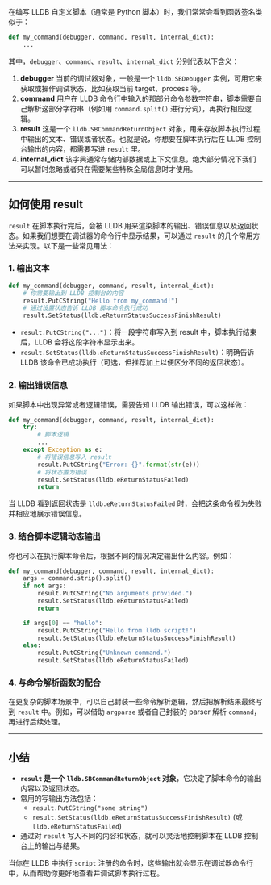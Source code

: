 在编写 LLDB 自定义脚本（通常是 Python 脚本）时，我们常常会看到函数签名类似于：

```python
def my_command(debugger, command, result, internal_dict):
    ...
```

其中，`debugger`、`command`、`result`、`internal_dict` 分别代表以下含义：

1. **debugger**
    当前的调试器对象，一般是一个 `lldb.SBDebugger` 实例，可用它来获取或操作调试状态，比如获取当前 target、process 等。
2. **command**
    用户在 LLDB 命令行中输入的那部分命令参数字符串，脚本需要自己解析这部分字符串（例如用 `command.split()` 进行分词），再执行相应逻辑。
3. **result**
    这是一个 `lldb.SBCommandReturnObject` 对象，用来存放脚本执行过程中输出的文本、错误或者状态。也就是说，你想要在脚本执行后在 LLDB 控制台输出的内容，都需要写进 `result` 里。
4. **internal_dict**
    该字典通常存储内部数据或上下文信息，绝大部分情况下我们可以暂时忽略或者只在需要某些特殊全局信息时才使用。

------

## 如何使用 result

`result` 在脚本执行完后，会被 LLDB 用来渲染脚本的输出、错误信息以及返回状态。如果我们想要在调试器的命令行中显示结果，可以通过 `result` 的几个常用方法来实现。以下是一些常见用法：

### 1. 输出文本

```python
def my_command(debugger, command, result, internal_dict):
    # 你需要输出到 LLDB 控制台的内容
    result.PutCString("Hello from my_command!")
    # 通过设置状态告诉 LLDB 脚本命令执行成功
    result.SetStatus(lldb.eReturnStatusSuccessFinishResult)
```

- `result.PutCString("...")`：将一段字符串写入到 result 中，脚本执行结束后，LLDB 会将这段字符串显示出来。
- `result.SetStatus(lldb.eReturnStatusSuccessFinishResult)`：明确告诉 LLDB 该命令已成功执行（可选，但推荐加上以便区分不同的返回状态）。

### 2. 输出错误信息

如果脚本中出现异常或者逻辑错误，需要告知 LLDB 输出错误，可以这样做：

```python
def my_command(debugger, command, result, internal_dict):
    try:
        # 脚本逻辑
        ...
    except Exception as e:
        # 将错误信息写入 result
        result.PutCString("Error: {}".format(str(e)))
        # 将状态置为错误
        result.SetStatus(lldb.eReturnStatusFailed)
        return
```

当 LLDB 看到返回状态是 `lldb.eReturnStatusFailed` 时，会把这条命令视为失败并相应地展示错误信息。

### 3. 结合脚本逻辑动态输出

你也可以在执行脚本命令后，根据不同的情况决定输出什么内容。例如：

```python
def my_command(debugger, command, result, internal_dict):
    args = command.strip().split()
    if not args:
        result.PutCString("No arguments provided.")
        result.SetStatus(lldb.eReturnStatusFailed)
        return

    if args[0] == "hello":
        result.PutCString("Hello from lldb script!")
        result.SetStatus(lldb.eReturnStatusSuccessFinishResult)
    else:
        result.PutCString("Unknown command.")
        result.SetStatus(lldb.eReturnStatusFailed)
```

### 4. 与命令解析函数的配合

在更复杂的脚本场景中，可以自己封装一些命令解析逻辑，然后把解析结果最终写到 `result` 中。例如，可以借助 `argparse` 或者自己封装的 parser 解析 `command`，再进行后续处理。

------

## 小结

- **`result` 是一个 `lldb.SBCommandReturnObject` 对象**，它决定了脚本命令的输出内容以及返回状态。
- 常用的写输出方法包括：
  - `result.PutCString("some string")`
  - `result.SetStatus(lldb.eReturnStatusSuccessFinishResult)` (或 `lldb.eReturnStatusFailed`)
- 通过对 `result` 写入不同的内容和状态，就可以灵活地控制脚本在 LLDB 控制台上的输出与结果。

当你在 LLDB 中执行 `script` 注册的命令时，这些输出就会显示在调试器命令行中，从而帮助你更好地查看并调试脚本执行过程。